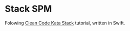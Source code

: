 # Stack SPM

Folowing [Clean Code Kata Stack](https://cleancoders.com/episode/clean-code-episode-4-sc-1-stack) tutorial, written in Swift.
